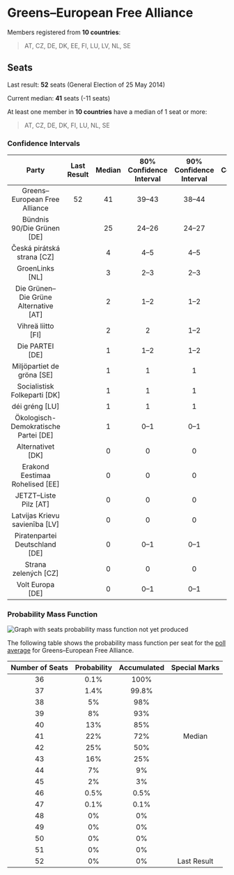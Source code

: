 # Greens–European Free Alliance

Members registered from **10 countries**:

> AT, CZ, DE, DK, EE, FI, LU, LV, NL, SE

## Seats

Last result: **52** seats (General Election of 25 May 2014)

Current median: **41** seats (-11 seats)

At least one member in **10 countries** have a median of 1 seat or more:

> AT, CZ, DE, DK, FI, LU, NL, SE

### Confidence Intervals

| Party | Last Result | Median | 80% Confidence Interval | 90% Confidence Interval | 95% Confidence Interval | 99% Confidence Interval |
|:-----:|:-----------:|:------:|:-----------------------:|:-----------------------:|:-----------------------:|:-----------------------:|
| Greens–European Free Alliance | 52 | 41 | 39–43 | 38–44 | 38–45 | 37–46 |
| Bündnis 90/Die Grünen [DE] | | 25 | 24–26 | 24–27 | 24–28 | 23–28 |
| Česká pirátská strana [CZ] | | 4 | 4–5 | 4–5 | 4–5 | 4–5 |
| GroenLinks [NL] | | 3 | 2–3 | 2–3 | 2–3 | 2–3 |
| Die Grünen–Die Grüne Alternative [AT] | | 2 | 1–2 | 1–2 | 1–2 | 1–2 |
| Vihreä liitto [FI] | | 2 | 2 | 1–2 | 1–2 | 1–2 |
| Die PARTEI [DE] | | 1 | 1–2 | 1–2 | 1–2 | 1–3 |
| Miljöpartiet de gröna [SE] | | 1 | 1 | 1 | 0–1 | 0–1 |
| Socialistisk Folkeparti [DK] | | 1 | 1 | 1 | 1 | 1–2 |
| déi gréng [LU] | | 1 | 1 | 1 | 1 | 1 |
| Ökologisch-Demokratische Partei [DE] | | 1 | 0–1 | 0–1 | 0–1 | 0–1 |
| Alternativet [DK] | | 0 | 0 | 0 | 0–1 | 0–1 |
| Erakond Eestimaa Rohelised [EE] | | 0 | 0 | 0 | 0 | 0 |
| JETZT–Liste Pilz [AT] | | 0 | 0 | 0 | 0 | 0 |
| Latvijas Krievu savienība [LV] | | 0 | 0 | 0 | 0 | 0–1 |
| Piratenpartei Deutschland [DE] | | 0 | 0–1 | 0–1 | 0–1 | 0–1 |
| Strana zelených [CZ] | | 0 | 0 | 0 | 0 | 0 |
| Volt Europa [DE] | | 0 | 0–1 | 0–1 | 0–1 | 0–1 |

### Probability Mass Function

![Graph with seats probability mass function not yet produced](average-2019-06-30-seats-pmf-greens–europeanfreealliance.png "Seats Probability Mass Function")

The following table shows the probability mass function per seat for the [poll average](average-2019-06-30.html) for Greens–European Free Alliance.

| Number of Seats | Probability | Accumulated | Special Marks |
|:---------------:|:-----------:|:-----------:|:-------------:|
| 36 | 0.1% | 100% |  |
| 37 | 1.4% | 99.8% |  |
| 38 | 5% | 98% |  |
| 39 | 8% | 93% |  |
| 40 | 13% | 85% |  |
| 41 | 22% | 72% | Median |
| 42 | 25% | 50% |  |
| 43 | 16% | 25% |  |
| 44 | 7% | 9% |  |
| 45 | 2% | 3% |  |
| 46 | 0.5% | 0.5% |  |
| 47 | 0.1% | 0.1% |  |
| 48 | 0% | 0% |  |
| 49 | 0% | 0% |  |
| 50 | 0% | 0% |  |
| 51 | 0% | 0% |  |
| 52 | 0% | 0% | Last Result |


